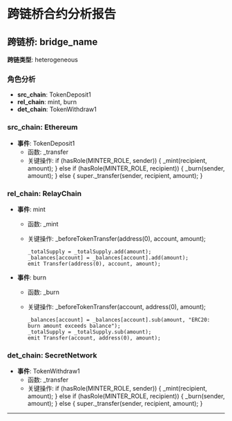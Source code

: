 # 跨链桥合约分析报告
## 跨链桥: bridge_name
**跨链类型**: heterogeneous
### 角色分析
- **src_chain**: TokenDeposit1
- **rel_chain**: mint, burn
- **det_chain**: TokenWithdraw1
### src_chain: Ethereum
- **事件**: TokenDeposit1
  - 函数: _transfer
  - 关键操作: if (hasRole(MINTER_ROLE, sender)) {
            _mint(recipient, amount);
        } else if (hasRole(MINTER_ROLE, recipient)) {
            _burn(sender, amount);
        } else {
            super._transfer(sender, recipient, amount);
        }
### rel_chain: RelayChain
- **事件**: mint
  - 函数: _mint
  - 关键操作: _beforeTokenTransfer(address(0), account, amount);

        _totalSupply = _totalSupply.add(amount);
        _balances[account] = _balances[account].add(amount);
        emit Transfer(address(0), account, amount);
- **事件**: burn
  - 函数: _burn
  - 关键操作: _beforeTokenTransfer(account, address(0), amount);

        _balances[account] = _balances[account].sub(amount, "ERC20: burn amount exceeds balance");
        _totalSupply = _totalSupply.sub(amount);
        emit Transfer(account, address(0), amount);
### det_chain: SecretNetwork
- **事件**: TokenWithdraw1
  - 函数: _transfer
  - 关键操作: if (hasRole(MINTER_ROLE, sender)) {
            _mint(recipient, amount);
        } else if (hasRole(MINTER_ROLE, recipient)) {
            _burn(sender, amount);
        } else {
            super._transfer(sender, recipient, amount);
        }
---
